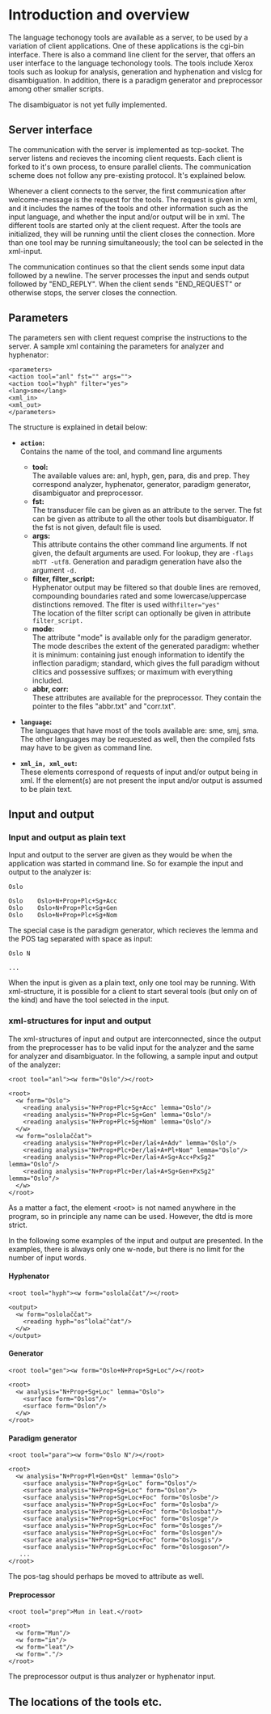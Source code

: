 # Introduction and overview

The language techonogy tools are available as a server, to be used by a
variation of client applications. One of these applications is the
cgi-bin interface. There is also a command line client for the server,
that offers an user interface to the language techonology tools. The
tools include Xerox tools such as lookup for analysis, generation and
hyphenation and vislcg for disambiguation. In addition, there is a
paradigm generator and preprocessor among other smaller scripts.

The disambiguator is not yet fully implemented.

## Server interface

The communication with the server is implemented as tcp-socket. The
server listens and recieves the incoming client requests. Each client is
forked to it's own process, to ensure parallel clients. The
communication scheme does not follow any pre-existing protocol. It's
explained below.

Whenever a client connects to the server, the first communication after
welcome-message is the request for the tools. The request is given in
xml, and it includes the names of the tools and other information such
as the input language, and whether the input and/or output will be in
xml. The different tools are started only at the client request. After
the tools are initialized, they will be running until the client closes
the connection. More than one tool may be running simultaneously; the
tool can be selected in the xml-input.

The communication continues so that the client sends some input data
followed by a newline. The server processes the input and sends output
followed by "END_REPLY". When the client sends "END_REQUEST" or
otherwise stops, the server closes the connection.

## Parameters

The parameters sen with client request comprise the instructions to the
server. A sample xml containing the parameters for analyzer and
hyphenator:

    <parameters>
    <action tool="anl" fst="" args="">
    <action tool="hyph" filter="yes">
    <lang>sme</lang>
    <xml_in>
    <xml_out>
    </parameters>

The structure is explained in detail below:

- **`action`:**  
  Contains the name of the tool, and command line arguments

  - **tool:**  
    The available values are: anl, hyph, gen, para, dis and prep.
    They correspond analyzer, hyphenator, generator, paradigm
    generator, disambiguator and preprocessor.

  <!-- -->

  - **fst:**  
    The transducer file can be given as an attribute to the server.
    The fst can be given as attribute to all the other tools but
    disambiguator. If the fst is not given, default file is used.

  <!-- -->

  - **args:**  
    This attribute contains the other command line arguments. If not
    given, the default arguments are used. For lookup, they are
    `-flags mbTT -utf8`. Generation and paradigm generation have
    also the argument `-d.`

  <!-- -->

  - **filter, filter_script:**  
    Hyphenator output may be filtered so that double lines are
    removed, compounding boundaries rated and some
    lowercase/uppercase distinctions removed. The flter is used
    with`filter="yes"                     ` The location of the
    filter script can optionally be given in
    attribute` filter_script.`

  <!-- -->

  - **mode:**  
    The attribute "mode" is available only for the paradigm
    generator. The mode describes the extent of the generated
    paradigm: whether it is minimum: containing just enough
    information to identify the inflection paradigm; standard, which
    gives the full paradigm without clitics and possessive suffixes;
    or maximum with everything included.

  <!-- -->

  - **abbr, corr:**  
    These attributes are available for the preprocessor. They
    contain the pointer to the files "abbr.txt" and "corr.txt".

<!-- -->

- **`language`:**  
  The languages that have most of the tools available are: sme, smj,
  sma. The other languages may be requested as well, then the compiled
  fsts may have to be given as command line.

<!-- -->

- **`xml_in, xml_out`:**  
  These elements correspond of requests of input and/or output being
  in xml. If the element(s) are not present the input and/or output is
  assumed to be plain text.

## Input and output

### Input and output as plain text

Input and output to the server are given as they would be when the
application was started in command line. So for example the input and
output to the analyzer is:

    Oslo

    Oslo    Oslo+N+Prop+Plc+Sg+Acc
    Oslo    Oslo+N+Prop+Plc+Sg+Gen
    Oslo    Oslo+N+Prop+Plc+Sg+Nom

The special case is the paradigm generator, which recieves the lemma and
the POS tag separated with space as input:

    Oslo N

    ...

When the input is given as a plain text, only one tool may be running.
With xml-structure, it is possible for a client to start several tools
(but only on of the kind) and have the tool selected in the input.

### xml-structures for input and output

The xml-structures of input and output are interconnected, since the
output from the preprocesser has to be valid input for the analyzer and
the same for analyzer and disambiguator. In the following, a sample
input and output of the analyzer:

    <root tool="anl"><w form="Oslo"/></root>

    <root>
      <w form="Oslo">
        <reading analysis="N+Prop+Plc+Sg+Acc" lemma="Oslo"/>
        <reading analysis="N+Prop+Plc+Sg+Gen" lemma="Oslo"/>
        <reading analysis="N+Prop+Plc+Sg+Nom" lemma="Oslo"/>
      </w>
      <w form="oslolaččat">
        <reading analysis="N+Prop+Plc+Der/laš+A+Adv" lemma="Oslo"/>
        <reading analysis="N+Prop+Plc+Der/laš+A+Pl+Nom" lemma="Oslo"/>
        <reading analysis="N+Prop+Plc+Der/laš+A+Sg+Acc+PxSg2" lemma="Oslo"/>
        <reading analysis="N+Prop+Plc+Der/laš+A+Sg+Gen+PxSg2" lemma="Oslo"/>
      </w>
    </root>

As a matter a fact, the element &lt;root&gt; is not named anywhere in
the program, so in principle any name can be used. However, the dtd is
more strict.

In the following some examples of the input and output are presented. In
the examples, there is always only one w-node, but there is no limit for
the number of input words.

#### Hyphenator

    <root tool="hyph"><w form="oslolaččat"/></root>

    <output>
      <w form="oslolaččat">
        <reading hyph="os^lolač^čat"/>
      </w>
    </output>

#### Generator

    <root tool="gen"><w form="Oslo+N+Prop+Sg+Loc"/></root>

    <root>
      <w analysis="N+Prop+Sg+Loc" lemma="Oslo">
        <surface form="Oslos"/>
        <surface form="Oslon"/>
      </w>
    </root>

#### Paradigm generator

    <root tool="para"><w form="Oslo N"/></root>

    <root>
      <w analysis="N+Prop+Pl+Gen+Qst" lemma="Oslo">
        <surface analysis="N+Prop+Sg+Loc" form="Oslos"/>
        <surface analysis="N+Prop+Sg+Loc" form="Oslon"/>
        <surface analysis="N+Prop+Sg+Loc+Foc" form="Oslosbe"/>
        <surface analysis="N+Prop+Sg+Loc+Foc" form="Oslosba"/>
        <surface analysis="N+Prop+Sg+Loc+Foc" form="Oslosbat"/>
        <surface analysis="N+Prop+Sg+Loc+Foc" form="Oslosge"/>
        <surface analysis="N+Prop+Sg+Loc+Foc" form="Oslosges"/>
        <surface analysis="N+Prop+Sg+Loc+Foc" form="Oslosgen"/>
        <surface analysis="N+Prop+Sg+Loc+Foc" form="Oslosgis"/>
        <surface analysis="N+Prop+Sg+Loc+Foc" form="Oslosgoson"/>
       ...
    </root>

The pos-tag should perhaps be moved to attribute as well.

#### Preprocessor

    <root tool="prep">Mun in leat.</root>

    <root>
      <w form="Mun"/>
      <w form="in"/>
      <w form="leat"/>
      <w form="."/>
    </root>

The preprocessor output is thus analyzer or hyphenator input.

## The locations of the tools etc.
